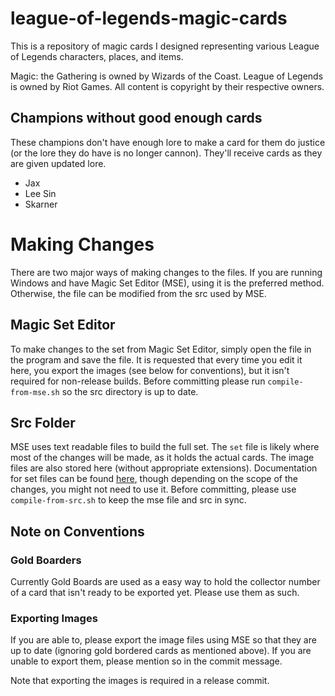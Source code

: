 # league-of-legends-magic-cards

This is a repository of magic cards I designed representing various League of Legends characters, places, and items. 

Magic: the Gathering is owned by Wizards of the Coast. League of Legends is owned by Riot Games. All content is copyright by their respective owners.

## Champions without good enough cards
These champions don't have enough lore to make a card for them do justice (or the lore they do have is no longer cannon). They'll receive cards as they are given updated lore.

* Jax
* Lee Sin
* Skarner

# Making Changes

There are two major ways of making changes to the files. If you are running Windows and have Magic Set Editor (MSE), using it is the preferred method. Otherwise, the file can be modified from the src used by MSE.

## Magic Set Editor

To make changes to the set from Magic Set Editor, simply open the file in the program and save the file. It is requested that every time you edit it here, you export the images (see below for conventions), but it isn't required for non-release builds.
Before committing please run `compile-from-mse.sh` so the src directory is up to date.

## Src Folder

MSE uses text readable files to build the full set. The `set` file is likely where most of the changes will be made, as it holds the actual cards. The image files are also stored here (without appropriate extensions).
Documentation for set files can be found [here](http://magicseteditor.sourceforge.net/doc/type/set "Magic Set Editor - Set Types"), though depending on the scope of the changes, you might not need to use it.
Before committing, please use `compile-from-src.sh` to keep the mse file and src in sync.

## Note on Conventions

### Gold Boarders
Currently Gold Boards are used as a easy way to hold the collector number of a card that isn't ready to be exported yet. Please use them as such.

### Exporting Images
If you are able to, please export the image files using MSE so that they are up to date (ignoring gold bordered cards as mentioned above). If you are unable to export them, please mention so in the commit message. 

Note that exporting the images is required in a release commit.
